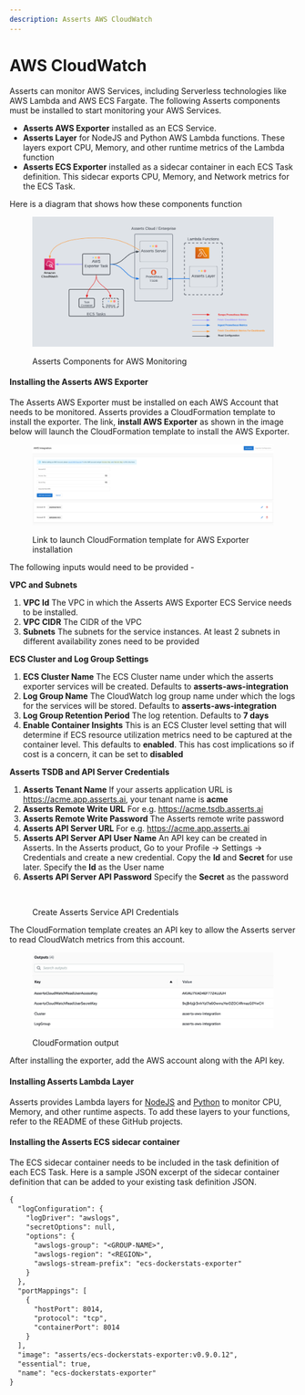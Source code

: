```yaml
---
description: Asserts AWS CloudWatch
---
```


# AWS CloudWatch

Asserts can monitor AWS Services, including Serverless technologies like AWS Lambda and AWS ECS Fargate. The following Asserts components must be installed to start monitoring your AWS Services.

* **Asserts AWS Exporter** installed as an ECS Service.
* **Asserts Layer** for NodeJS and Python AWS Lambda functions. These layers export CPU,  Memory, and other runtime metrics of the Lambda function
* **Asserts ECS Exporter** installed as a sidecar container in each ECS Task definition. This sidecar exports CPU, Memory, and Network metrics for the ECS Task.

Here is a diagram that shows how these components function

<figure><img src="../../.gitbook/assets/AWS_Monitoring_Architecture_Nicer (1).png" alt=""><figcaption><p>Asserts Components for AWS Monitoring</p></figcaption></figure>

#### Installing the Asserts AWS Exporter

The Asserts AWS Exporter must be installed on each AWS Account that needs to be monitored. Asserts provides a CloudFormation template to install the exporter. The link, **install AWS Exporter** as shown in the image below will launch the CloudFormation template to install the AWS Exporter.

<figure><img src="../../.gitbook/assets/image (1) (1) (2).png" alt=""><figcaption><p>Link to launch CloudFormation template for AWS Exporter installation</p></figcaption></figure>



The following inputs would need to be provided -

**VPC and Subnets**

1. **VPC Id** The VPC in which the Asserts AWS Exporter ECS Service needs to be installed.&#x20;
2. **VPC CIDR** The CIDR of the VPC
3. **Subnets** The subnets for the service instances. At least 2 subnets in different availability zones need to be provided

**ECS Cluster and Log Group Settings**

1. **ECS Cluster Name** The ECS Cluster name under which the asserts exporter services will be created. Defaults to **asserts-aws-integration**
2. **Log Group Name** The CloudWatch log group name under which the logs for the services will be stored. Defaults to **asserts-aws-integration**
3. **Log Group Retention Period** The log retention. Defaults to **7 days**
4. **Enable Container Insights** This is an ECS Cluster level setting that will determine if ECS resource utilization metrics need to be captured at the container level. This defaults to **enabled**. This has cost implications so if cost is a concern, it can be set to **disabled**

**Asserts TSDB and API Server Credentials**

1. **Asserts Tenant Name** If your asserts application URL is https://acme.app.asserts.ai, your tenant name is **acme**
2. **Asserts Remote Write URL** For e.g. https://acme.tsdb.asserts.ai
3. **Asserts Remote Write Password** The Asserts remote write password
4. **Asserts API Server URL** For e.g. https://acme.app.asserts.ai
5. **Asserts API Server API User Name** An API key can be created in Asserts. In the Asserts product, Go to your Profile -> Settings -> Credentials and create a new credential. Copy the **Id** and **Secret** for use later. Specify the **Id** as the User name
6. **Asserts API Server API Password** Specify the **Secret** as the password



<figure><img src="../../.gitbook/assets/Create_Tenant_API_Credentials.gif" alt=""><figcaption><p>Create Asserts Service API Credentials</p></figcaption></figure>

The CloudFormation template creates an API key to allow the Asserts server to read CloudWatch metrics from this account.&#x20;

<figure><img src="../../.gitbook/assets/image (1) (1) (1).png" alt=""><figcaption><p>CloudFormation output</p></figcaption></figure>

After installing the exporter, add the AWS account along with the API key.

#### Installing Asserts Lambda Layer

Asserts provides Lambda layers for [NodeJS](https://github.com/asserts/asserts-aws-lambda-layer-js) and [Python](https://github.com/asserts/aws-lambda-layer-python) to monitor CPU, Memory, and other runtime aspects. To add these layers to your functions, refer to the README of these GitHub projects.

#### Installing the Asserts ECS sidecar container&#x20;

The ECS sidecar container needs to be included in the task definition of each ECS Task. Here is a sample JSON excerpt of the sidecar container definition that can be added to your existing task definition JSON.

```
{
  "logConfiguration": {
    "logDriver": "awslogs",
    "secretOptions": null,
    "options": {
      "awslogs-group": "<GROUP-NAME>",
      "awslogs-region": "<REGION>",
      "awslogs-stream-prefix": "ecs-dockerstats-exporter"
    }
  },
  "portMappings": [
    {
      "hostPort": 8014,
      "protocol": "tcp",
      "containerPort": 8014
    }
  ],
  "image": "asserts/ecs-dockerstats-exporter:v0.9.0.12",
  "essential": true,
  "name": "ecs-dockerstats-exporter"
}
```
